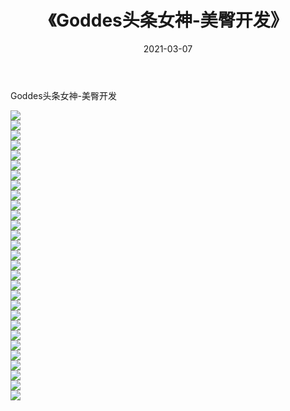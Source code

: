 ﻿---
layout: post
title:  《Goddes头条女神-美臀开发》
date:   2021-03-07
img: http://img.660000.xyz/Sharelink/网络美图/2021/Goddes头条女神-美臀开发/000.jpg
categories: [美女, 清纯, 唯美]
---

Goddes头条女神-美臀开发

  ![](http://img.660000.xyz/Sharelink/网络美图/2021/Goddes头条女神-美臀开发/001.jpg) <br> ![](http://img.660000.xyz/Sharelink/网络美图/2021/Goddes头条女神-美臀开发/002.jpg) <br> ![](http://img.660000.xyz/Sharelink/网络美图/2021/Goddes头条女神-美臀开发/003.jpg) <br> ![](http://img.660000.xyz/Sharelink/网络美图/2021/Goddes头条女神-美臀开发/004.jpg) <br> ![](http://img.660000.xyz/Sharelink/网络美图/2021/Goddes头条女神-美臀开发/005.jpg) <br> ![](http://img.660000.xyz/Sharelink/网络美图/2021/Goddes头条女神-美臀开发/006.jpg) <br> ![](http://img.660000.xyz/Sharelink/网络美图/2021/Goddes头条女神-美臀开发/007.jpg) <br> ![](http://img.660000.xyz/Sharelink/网络美图/2021/Goddes头条女神-美臀开发/008.jpg) <br> ![](http://img.660000.xyz/Sharelink/网络美图/2021/Goddes头条女神-美臀开发/009.jpg) <br> ![](http://img.660000.xyz/Sharelink/网络美图/2021/Goddes头条女神-美臀开发/010.jpg) <br> ![](http://img.660000.xyz/Sharelink/网络美图/2021/Goddes头条女神-美臀开发/011.jpg) <br> ![](http://img.660000.xyz/Sharelink/网络美图/2021/Goddes头条女神-美臀开发/012.jpg) <br> ![](http://img.660000.xyz/Sharelink/网络美图/2021/Goddes头条女神-美臀开发/013.jpg) <br> ![](http://img.660000.xyz/Sharelink/网络美图/2021/Goddes头条女神-美臀开发/014.jpg) <br> ![](http://img.660000.xyz/Sharelink/网络美图/2021/Goddes头条女神-美臀开发/015.jpg) <br> ![](http://img.660000.xyz/Sharelink/网络美图/2021/Goddes头条女神-美臀开发/016.jpg) <br> ![](http://img.660000.xyz/Sharelink/网络美图/2021/Goddes头条女神-美臀开发/017.jpg) <br> ![](http://img.660000.xyz/Sharelink/网络美图/2021/Goddes头条女神-美臀开发/018.jpg) <br> ![](http://img.660000.xyz/Sharelink/网络美图/2021/Goddes头条女神-美臀开发/019.jpg) <br> ![](http://img.660000.xyz/Sharelink/网络美图/2021/Goddes头条女神-美臀开发/020.jpg) <br> ![](http://img.660000.xyz/Sharelink/网络美图/2021/Goddes头条女神-美臀开发/021.jpg) <br> ![](http://img.660000.xyz/Sharelink/网络美图/2021/Goddes头条女神-美臀开发/022.jpg) <br> ![](http://img.660000.xyz/Sharelink/网络美图/2021/Goddes头条女神-美臀开发/023.jpg) <br> ![](http://img.660000.xyz/Sharelink/网络美图/2021/Goddes头条女神-美臀开发/024.jpg) <br> ![](http://img.660000.xyz/Sharelink/网络美图/2021/Goddes头条女神-美臀开发/025.jpg) <br> ![](http://img.660000.xyz/Sharelink/网络美图/2021/Goddes头条女神-美臀开发/026.jpg) <br> ![](http://img.660000.xyz/Sharelink/网络美图/2021/Goddes头条女神-美臀开发/027.jpg) <br> ![](http://img.660000.xyz/Sharelink/网络美图/2021/Goddes头条女神-美臀开发/028.jpg) <br> ![](http://img.660000.xyz/Sharelink/网络美图/2021/Goddes头条女神-美臀开发/029.jpg) <br>